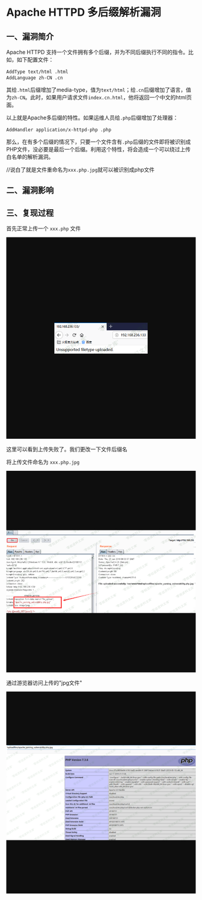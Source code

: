 Apache HTTPD 多后缀解析漏洞
===========================

一、漏洞简介
------------

Apache HTTPD
支持一个文件拥有多个后缀，并为不同后缀执行不同的指令。比如，如下配置文件：

    AddType text/html .html
    AddLanguage zh-CN .cn

其给`.html`后缀增加了media-type，值为`text/html`；给`.cn`后缀增加了语言，值为`zh-CN`。此时，如果用户请求文件`index.cn.html`，他将返回一个中文的html页面。

以上就是Apache多后缀的特性。如果运维人员给`.php`后缀增加了处理器：

    AddHandler application/x-httpd-php .php

那么，在有多个后缀的情况下，只要一个文件含有`.php`后缀的文件即将被识别成PHP文件，没必要是最后一个后缀。利用这个特性，将会造成一个可以绕过上传白名单的解析漏洞。

//说白了就是文件重命名为`xxx.php.jpg`就可以被识别成php文件

二、漏洞影响
------------

三、复现过程
------------

首先正常上传一个 `xxx.php` 文件

![](resource/ApacheHTTPD多后缀解析漏洞/media/rId24.png)

这里可以看到上传失败了。我们更改一下文件后缀名

将上传文件命名为 `xxx.php.jpg`

![](resource/ApacheHTTPD多后缀解析漏洞/media/rId25.png)

通过游览器访问上传的"jpg文件"

![](resource/ApacheHTTPD多后缀解析漏洞/media/rId26.png)
